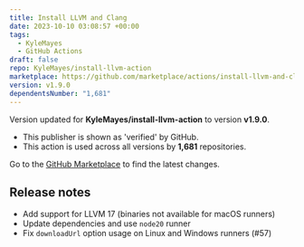 ```yaml
---
title: Install LLVM and Clang
date: 2023-10-10 03:08:57 +00:00
tags:
  - KyleMayes
  - GitHub Actions
draft: false
repo: KyleMayes/install-llvm-action
marketplace: https://github.com/marketplace/actions/install-llvm-and-clang
version: v1.9.0
dependentsNumber: "1,681"
---
```



Version updated for **KyleMayes/install-llvm-action** to version **v1.9.0**.
- This publisher is shown as 'verified' by GitHub.
- This action is used across all versions by **1,681** repositories.

Go to the [GitHub Marketplace](https://github.com/marketplace/actions/install-llvm-and-clang) to find the latest changes.

## Release notes

- Add support for LLVM 17 (binaries not available for macOS runners)
- Update dependencies and use `node20` runner
- Fix `downloadUrl` option usage on Linux and Windows runners (#57)
